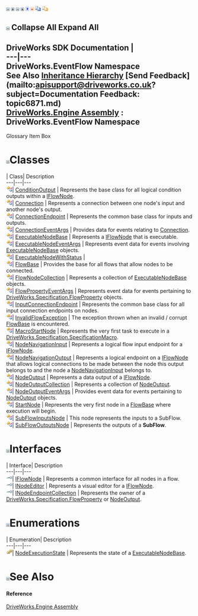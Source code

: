 ![](dotnetimages/collapse.gif) ![](dotnetimages/expand.gif) ![](dotnetimages/collapse.gif) ![](dotnetimages/expand.gif) ![](dotnetimages/drpdown.gif) ![](dotnetimages/drpdown_orange.gif) ![](dotnetimages/copycode.gif) ![](dotnetimages/copycodeHighlight.gif)

![](dotnetimages/collapse.gif) Collapse All Expand All  
---  
DriveWorks SDK Documentation  |   
---|---  
DriveWorks.EventFlow Namespace   
See Also [Inheritance Hierarchy](topic6872.md) [Send Feedback](mailto:apisupport@driveworks.co.uk?subject=Documentation Feedback: topic6871.md)  
[DriveWorks.Engine Assembly](topic2156.md) : DriveWorks.EventFlow Namespace  
---  
  
Glossary Item Box

# ![](dotnetimages/collapse.gif)Classes

| Class| Description  
---|---|---  
![Class](dotnetimages/Class.gif)| [ConditionOutput](topic6901.md) | Represents the base class for all logical condition outputs within a [IFlowNode](topic6873.md).  
![Class](dotnetimages/Class.gif)| [Connection](topic6909.md) | Represents a connection between one node's input and another node's output.  
![Class](dotnetimages/Class.gif)| [ConnectionEndpoint](topic6918.md) | Represents the common base class for inputs and outputs.  
![Class](dotnetimages/Class.gif)| [ConnectionEventArgs](topic6930.md) | Provides data for events relating to [Connection](topic6909.md).  
![Class](dotnetimages/Class.gif)| [ExecutableNodeBase](topic6938.md) | Represents a [IFlowNode](topic6873.md) that is executable.  
![Class](dotnetimages/Class.gif)| [ExecutableNodeEventArgs](topic6983.md) | Represents event data for events involving [ExecutableNodeBase](topic6938.md) objects.  
![Class](dotnetimages/Class.gif)| [ExecutableNodeWithStatus](topic6990.md) |   
![Class](dotnetimages/Class.gif)| [FlowBase](topic6999.md) | Provides the base for all flows that allow nodes to be connected.  
![Class](dotnetimages/Class.gif)| [FlowNodeCollection](topic7011.md) | Represents a collection of [ExecutableNodeBase](topic6938.md) objects.  
![Class](dotnetimages/Class.gif)| [FlowPropertyEventArgs](topic7026.md) | Represents event data for events pertaining to [DriveWorks.Specification.FlowProperty](topic10946.md) objects.  
![Class](dotnetimages/Class.gif)| [InputConnectionEndpoint](topic7033.md) | Represents the common base class for all input connection endpoints on nodes.  
![Class](dotnetimages/Class.gif)| [InvalidFlowException](topic7044.md) | The exception thrown when an invalid / corrupt [FlowBase](topic6999.md) is encountered.  
![Class](dotnetimages/Class.gif)| [MacroStartNode](topic7050.md) | Represents the very first task to execute in a [DriveWorks.Specification.SpecificationMacro](topic11429.md).  
![Class](dotnetimages/Class.gif)| [NodeNavigationInput](topic7058.md) | Represents a logical flow input endpoint for a [IFlowNode](topic6873.md).  
![Class](dotnetimages/Class.gif)| [NodeNavigationOutput](topic7067.md) | Represents a logical endpoint on a [IFlowNode](topic6873.md) that allows logical connections to be made between the node this output belongs to and the node a [NodeNavigationInput](topic7058.md) belongs to.  
![Class](dotnetimages/Class.gif)| [NodeOutput](topic7074.md) | Represents a data output of a [IFlowNode](topic6873.md).  
![Class](dotnetimages/Class.gif)| [NodeOutputCollection](topic7087.md) | Represents a collection of [NodeOutput](topic7074.md).  
![Class](dotnetimages/Class.gif)| [NodeOutputEventArgs](topic7113.md) | Provides event data for events pertaining to [NodeOutput](topic7074.md) objects.  
![Class](dotnetimages/Class.gif)| [StartNode](topic7120.md) | Represents the very first node in a [FlowBase](topic6999.md) where execution will begin.  
![Class](dotnetimages/Class.gif)| [SubFlowInputsNode](topic7136.md) | This node represents the inputs to a SubFlow.  
![Class](dotnetimages/Class.gif)| [SubFlowOutputsNode](topic7143.md) | Represents the outputs of a **SubFlow**.  
  
# ![](dotnetimages/collapse.gif)Interfaces

| Interface| Description  
---|---|---  
![Interface](dotnetimages/Interface.gif)| [IFlowNode](topic6873.md) | Represents a common interface for all nodes in a flow.  
![Interface](dotnetimages/Interface.gif)| [INodeEditor](topic6888.md) | Represents a visual editor for a [IFlowNode](topic6873.md).  
![Interface](dotnetimages/Interface.gif)| [INodeEndpointCollection](topic6894.md) | Represents the owner of a [DriveWorks.Specification.FlowProperty](topic10946.md) or [NodeOutput](topic7074.md).  
  
# ![](dotnetimages/collapse.gif)Enumerations

| Enumeration| Description  
---|---|---  
![Enumeration](dotnetimages/Enumeration.gif)| [NodeExecutionState](topic6900.md) | Represents the state of a [ExecutableNodeBase](topic6938.md).  
  
# ![](dotnetimages/collapse.gif)See Also

#### Reference

[DriveWorks.Engine Assembly](topic2156.md)


